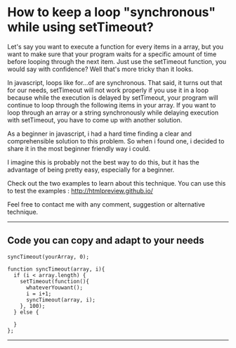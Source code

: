 # How to keep a loop "synchronous" while using setTimeout?

Let's say you want to execute a function for every items in a array, but you want to make sure that your program waits for a specific amount of time before looping through the next item. Just use the setTimeout function, you would say with confidence? Well that's more tricky than it looks.

In javascript, loops like for...of are synchronous. That said, it turns out that for our needs, setTimeout will not work properly if you use it in a loop because while the execution is delayed by setTimeout, your program will continue to loop through the following items in your array. If you want to loop through an array or a string synchronously while delaying execution with setTimeout, you have to come up with another solution. 

As a beginner in javascript, i had a hard time finding a clear and comprehensible solution to this problem. So when i found one, i decided to share it in the most beginner friendly way i could.

I imagine this is probably not the best way to do this, but it has the advantage of being pretty easy, especially for a beginner. 

Check out the two examples to learn about this technique.
You can use this to test the examples : http://htmlpreview.github.io/

Feel free to contact me with any comment, suggestion or alternative technique. 
 
------------

## Code you can copy and adapt to your needs 

```
syncTimeout(yourArray, 0);

function syncTimeout(array, i){
  if (i < array.length) {
    setTimeout(function(){
      whateverYouwant();
      i = i+1;
      syncTimeout(array, i);
    }, 100);
  } else {

  }
};
```

---------
